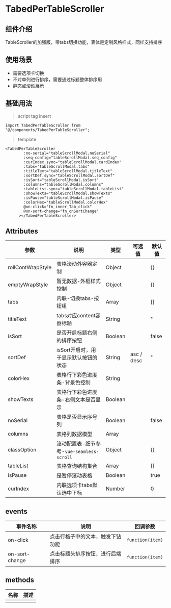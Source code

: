 # TabedPerTableScroller

## 组件介绍

TableScroller的加强版，带tabs切换功能，表体是定制风格样式，同样支持排序

## 使用场景

* 需要选项卡切换
* 不对单列进行排序，需要通过标题整体排序用
* 静态或滚动展示

## 基础用法

> script tag insert

`import TabedPerTableScroller from "@/components/TabedPerTableScroller";`

> template

```vue
<TabedPerTableScroller
        :no-serial="tableScrollModal.noSerial"
        :seq-config="tableScrollModal.seq_config"
        :curIndex.sync="tableScrollModal.cardIndex"
        :tabs="tableScrollModal.tabs"
        :titleText="tableScrollModal.titleText"
        :sortDef.sync="tableScrollModal.sortDef"
        :isSort="tableScrollModal.isSort"
        :columns="tableScrollModal.columns"
        :tableList.sync="tableScrollModal.tableList"
        :showTexts="tableScrollModal.showTexts"
        :isPause="tableScrollModal.isPause"
        :colorHex="tableScrollModal.colorHex"
        @on-click="fn_inner_Tab_click"
        @on-sort-change="fn_onSortChange"
      ></TabedPerTableScroller>
```

## Attributes

| 参数              | 说明                                      | 类型    | 可选值     | 默认值 |
| ----------------- | ----------------------------------------- | ------- | ---------- | ------ |
| rollContWrapStyle | 表格滚动外容器定制                        | Object  |            | {}     |
| emptyWrapStyle    | 暂无数据-外框样式控制                     | Object  |            | {}     |
| tabs              | 内联-切换tabs-按钮组                      | Array   |            | []     |
| titleText         | tabs对应content容器标题                   | String  |            | ''     |
| isSort            | 是否开启标题右侧的排序按钮                | Boolean |            | false  |
| sortDef           | isSort开启时，用于显示默认按钮的状态      | String  | asc / desc | ''     |
| colorHex          | 表格行下彩色进度条-背景色控制             | String  |            |        |
| showTexts         | 表格行下彩色进度条-右侧文本是否显示       | Boolean |            |        |
| noSerial          | 表格是否显示序号列                        | Boolean |            | false  |
| columns           | 表格列数据模型                            | Array   |            |        |
| classOption       | 滚动配置表-细节参考-`vue-seamless-scroll` | Object  |            | {}     |
| tableList         | 表格查询结构集合                          | Array   |            | []     |
| isPause           | 是暂停滚动表格                            | Boolean |            | true   |
| curIndex          | 内联选项卡tabs默认选中下标                | Number  |            | 0      |

## events

| 事件名称       | 说明                             | 回调参数         |
| -------------- | -------------------------------- | ---------------- |
| on-click       | 点击行格子中的文本，触发下钻功能 | `function(item)` |
| on-sort-change | 点击标题头排序按钮，进行后端排序 | `function(item)` |

## methods

| 名称 | 描述 |
| ---- | ---- |
|      |      |

